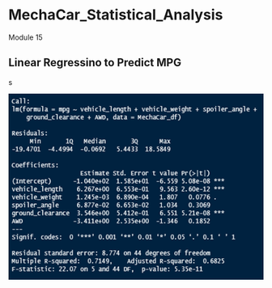 # MechaCar_Statistical_Analysis
Module 15

## Linear Regressino to Predict MPG
s

![Regression_Analyis](https://github.com/sbull32/MechaCar_Statistical_Analysis/blob/main/linear_regression_output.png)
